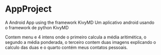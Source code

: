 # AppProject
A Android App using the framework KivyMD
Um aplicativo android usando o framework de python KivyMD

Contem menu e 4 intens onde o primeiro calcula a média aritimética, o segundo a média ponderada, o terceiro contem duas imagens explicando o calculo das duas e o quarto contém meus contatos pessoais.
